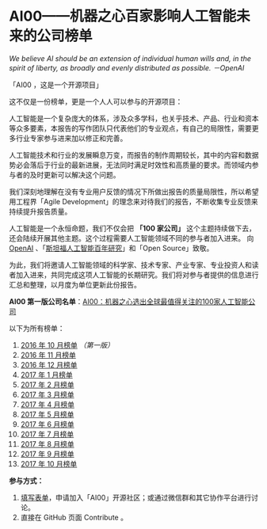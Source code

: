 # AI00——机器之心百家影响人工智能未来的公司榜单

*We believe AI should be an extension of individual human wills and, in the spirit of liberty, as broadly and evenly distributed as possible. －OpenAI*

「AI00 ，这是一个开源项目」

这不仅是一份榜单，更是一个人人可以参与的开源项目：

人工智能是一个复杂庞大的体系，涉及众多学科，也关乎技术、产品、行业和资本等众多要素，本报告的写作团队只代表他们的专业观点，有自己的局限性，需要更多行业专家参与进来加以修正和完善。

人工智能技术和行业的发展瞬息万变，而报告的制作周期较长，其中的内容和数据势必会落后于行业的最新进展，无法同时满足时效性和高质量的要求。而领域内参与者的及时更新可以解决这个问题。

我们深刻地理解在没有专业用户反馈的情况下所做出报告的质量局限性，所以希望用工程界「Agile Development」的理念来对待我们的报告，不断收集专业反馈来持续提升报告质量。

人工智能是一个永恒命题，我们不仅会把 **「100 家公司」** 这个主题持续做下去，还会陆续开展其他主题。这个过程需要人工智能领域不同的参与者加入进来。
向 [OpenAI](https://openai.com/) 、「[斯坦福人工智能百年研究](https://www.jiqizhixin.com/articles/1c953a3c-a2b6-4bee-86b0-cda5a18412c9)」和「Open Source」致敬。

为此，我们将邀请人工智能领域的科学家、技术专家、产业专家、专业投资人和读者加入进来，共同完成这项人工智能的长期研究。我们将对参与者提供的信息进行汇总和整理，以月度为单位更新此份报告。

**AI00 第一版公司名单**：[AI00：机器之心选出全球最值得关注的100家人工智能公司](https://www.jiqizhixin.com/articles/52dbc84b-fb32-4017-a4fb-67a05323de80)

以下为所有榜单：

1. [2016 年 10 月榜单](https://www.jiqizhixin.com/articles/52dbc84b-fb32-4017-a4fb-67a05323de80) *（第一版）*
2. [2016 年 11 月榜单](https://www.jiqizhixin.com/articles/b4265ac9-dac4-4911-ab65-8eff5c0fcc61)
3. [2016 年 12 月榜单](https://www.jiqizhixin.com/articles/1cdba474-f78d-4104-92de-0de6336ecc26)
4. [2017 年 1 月榜单](https://www.jiqizhixin.com/articles/0d1883ad-1958-4064-a5c1-a60b7c1c20fe)
5. [2017 年 2 月榜单](https://www.jiqizhixin.com/articles/7a08ce38-bdf3-4fca-81d4-0018f7246336)
6. [2017 年 3 月榜单](https://www.jiqizhixin.com/articles/11c621b4-1f3e-4fb4-825a-4b8259c8f337)
7. [2017 年 4 月榜单](https://www.jiqizhixin.com/articles/0af8d0bf-d0e7-411b-b271-70ee0fc06fc7)
8. [2017 年 5 月榜单](https://www.jiqizhixin.com/articles/3a11df2c-6953-4e22-a66e-783ec43830da)
9. [2017 年 6 月榜单](https://www.jiqizhixin.com/articles/e099a5f7-e546-4d33-85bb-90b934d052ae)
10. [2017 年 7 月榜单](https://mp.weixin.qq.com/s?__biz=MzA3MzI4MjgzMw==&mid=2650729714&idx=5&sn=66b1334682a6e0dc673e2111cca9b08c&chksm=871b288cb06ca19af8569d63a8f0887e08b9d9b7ca396a354a34c82a30b8144940d26dfdfd88#rd)
11. [2017 年 8 月榜单](https://mp.weixin.qq.com/s/DcRCTd5G3E9hPZR2pFRqow)
12. [2017 年 9 月榜单](https://mp.weixin.qq.com/s?__biz=MzA3MzI4MjgzMw==&mid=2650731852&idx=5&sn=2bea1f49c0fa3ac46fbcef52c2555e46&chksm=871b3132b06cb824d3c04529b84e18dbe5fd154fa4cc6f51a8166d47bf3329d1cbc084bf906d#rd)
13. [2017 年 10 月榜单](https://www.jiqizhixin.com/articles/2017-11-07-2)

**参与方式：**

1. [填写表单](http://form.mikecrm.com/On3eJM)，申请加入「AI00」开源社区；或通过微信群和其它协作平台进行讨论。
2. 直接在 GitHub 页面 Contribute 。

